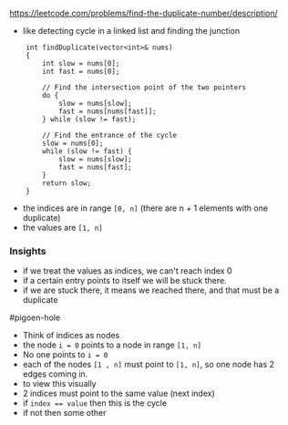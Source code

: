 https://leetcode.com/problems/find-the-duplicate-number/description/

- like detecting cycle in a linked list and finding the junction

```
    int findDuplicate(vector<int>& nums)
    {
        int slow = nums[0];
        int fast = nums[0];

        // Find the intersection point of the two pointers
        do {
            slow = nums[slow];
            fast = nums[nums[fast]];
        } while (slow != fast);
        
        // Find the entrance of the cycle
        slow = nums[0];
        while (slow != fast) {
            slow = nums[slow];
            fast = nums[fast];
        }
        return slow;
    }
```


- the indices are in range `[0, n]` (there are n + 1 elements with one duplicate)
- the values are `[1, n]`
### Insights
- if we treat the values as indices, we can't reach index 0
- if a certain entry points to itself we will be stuck there. 
- if we are stuck there, it means we reached there, and that must be a duplicate

#pigoen-hole

- Think of indices as nodes
- the node `i = 0` points to a node in range `[1, n]`
- No one points to `i = 0`
- each of the nodes `[1 , n]` must point to `[1, n]`, so one node has 2 edges coming in.
- to view this visually
- 2 indices must point to the same value (next index)
- if `index == value` then this is the cycle
- if not then some other 